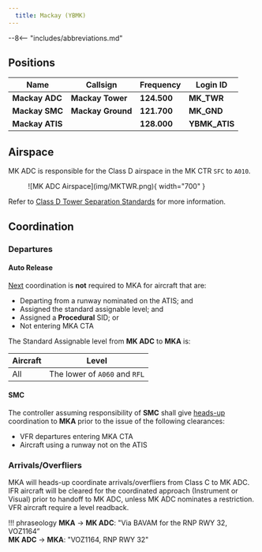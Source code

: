 ```yaml
---
  title: Mackay (YBMK)
---
```


--8<-- "includes/abbreviations.md"

## Positions
| Name | Callsign | Frequency | Login ID |
| ---- | -------- | --------- | ---------------- |
| **Mackay ADC** | **Mackay Tower** | **124.500** | **MK_TWR** |
| **Mackay SMC** | **Mackay Ground** | **121.700** | **MK_GND** |
| **Mackay ATIS** |    | **128.000** | **YBMK_ATIS** |

## Airspace
MK ADC is responsible for the Class D airspace in the MK CTR `SFC` to `A010`.

<figure markdown>
![MK ADC Airspace](img/MKTWR.png){ width="700" }
</figure>

Refer to [Class D Tower Separation Standards](../../../separation-standards/classd) for more information.

## Coordination
### Departures
#### Auto Release
[Next](../../controller-skills/coordination.md#next) coordination is **not** required to MKA for aircraft that are:   

- Departing from a runway nominated on the ATIS; and  
- Assigned the standard assignable level; and  
- Assigned a **Procedural** SID; or  
- Not entering MKA CTA

The Standard Assignable level from **MK ADC** to **MKA** is:

| Aircraft | Level |
| ------ | ----- |
| All | The lower of `A060` and `RFL` |

#### SMC
The controller assuming responsibility of **SMC** shall give [heads-up](../../controller-skills/coordination.md#airways-clearance) coordination to **MKA** prior to the issue of the following clearances:  

- VFR departures entering MKA CTA
- Aircraft using a runway not on the ATIS

### Arrivals/Overfliers
MKA will heads-up coordinate arrivals/overfliers from Class C to MK ADC.  
IFR aircraft will be cleared for the coordinated approach (Instrument or Visual) prior to handoff to MK ADC, unless MK ADC nominates a restriction.  
VFR aircraft require a level readback.

!!! phraseology
    <span class="hotline">**MKA** -> **MK ADC**</span>: "Via BAVAM for the RNP RWY 32, VOZ1164”  
    <span class="hotline">**MK ADC** -> **MKA**</span>: "VOZ1164, RNP RWY 32"  